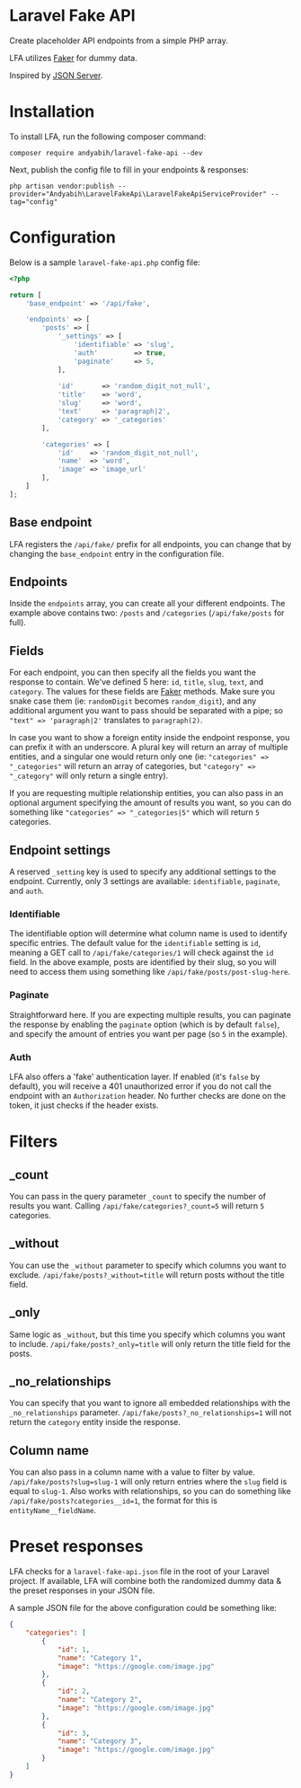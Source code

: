 # Laravel Fake API
Create placeholder API endpoints from a simple PHP array. 

LFA utilizes [Faker](https://github.com/fzaninotto/Faker) for dummy data.

Inspired by [JSON Server](https://github.com/typicode/json-server).

# Installation
To install LFA, run the following composer command:
```
composer require andyabih/laravel-fake-api --dev
```
Next, publish the config file to fill in your endpoints & responses:
```
php artisan vendor:publish --provider="Andyabih\LaravelFakeApi\LaravelFakeApiServiceProvider" --tag="config"
```


# Configuration
Below is a sample `laravel-fake-api.php` config file:
```php
<?php

return [
    'base_endpoint' => '/api/fake',

    'endpoints' => [
        'posts' => [
            '_settings' => [
                'identifiable' => 'slug',
                'auth'         => true,
                'paginate'     => 5,
            ],
            
            'id'       => 'random_digit_not_null',
            'title'    => 'word',
            'slug'     => 'word',
            'text'     => 'paragraph|2',
            'category' => '_categories'
        ],

        'categories' => [
            'id'    => 'random_digit_not_null',
            'name'  => 'word',
            'image' => 'image_url'
        ],
    ]
];
```

## Base endpoint
LFA registers the `/api/fake/` prefix for all endpoints, you can change that by changing the `base_endpoint` entry in the configuration file.

## Endpoints
Inside the `endpoints` array, you can create all your different endpoints. The example above contains two: `/posts` and `/categories` (`/api/fake/posts` for full).

## Fields
For each endpoint, you can then specify all the fields you want the response to contain. We've defined 5 here: `id`, `title`, `slug`, `text`, and `category`. The values for these fields are [Faker](https://github.com/fzaninotto/Faker) methods. Make sure you snake case them (ie: `randomDigit` becomes `random_digit`), and any additional argument you want to pass should be separated with a pipe; so `"text" => 'paragraph|2'` translates to `paragraph(2)`.

In case you want to show a foreign entity inside the endpoint response, you can prefix it with an underscore. A plural key will return an array of multiple entities, and a singular one would return only one (ie: `"categories" => "_categories"` will return an array of categories, but `"category" => "_category"` will only return a single entry).

If you are requesting multiple relationship entities, you can also pass in an optional argument specifying the amount of results you want, so you can do something like `"categories" => "_categories|5"` which will return `5` categories.

## Endpoint settings
A reserved `_setting` key is used to specify any additional settings to the endpoint. Currently, only 3 settings are available: `identifiable`, `paginate`, and `auth`.

### Identifiable
The identifiable option will determine what column name is used to identify specific entries. The default value for the `identifiable` setting is `id`, meaning a GET call to `/api/fake/categories/1` will check against the `id` field. In the above example, posts are identified by their slug, so you will need to access them using something like `/api/fake/posts/post-slug-here`.

### Paginate
Straightforward here. If you are expecting multiple results, you can paginate the response by enabling the `paginate` option (which is by default `false`), and specify the amount of entries you want per page (so `5` in the example).

### Auth
LFA also offers a 'fake' authentication layer. If enabled (it's `false` by default), you will receive a 401 unauthorized error if you do not call the endpoint with an `Authorization` header. No further checks are done on the token, it just checks if the header exists.

# Filters
## _count
You can pass in the query parameter `_count` to specify the number of results you want. Calling `/api/fake/categories?_count=5` will return `5` categories.

## _without
You can use the `_without` parameter to specify which columns you want to exclude. `/api/fake/posts?_without=title` will return posts without the title field.

## _only
Same logic as `_without`, but this time you specify which columns you want to include. `/api/fake/posts?_only=title` will only return the title field for the posts.

## _no_relationships
You can specify that you want to ignore all embedded relationships with the `_no_relationships` parameter. `/api/fake/posts?_no_relationships=1` will not return the `category` entity inside the response.

## Column name
You can also pass in a column name with a value to filter by value. `/api/fake/posts?slug=slug-1` will only return entries where the `slug` field is equal to `slug-1`. Also works with relationships, so you can do something like `/api/fake/posts?categories__id=1`, the format for this is `entityName__fieldName`.

# Preset responses
LFA checks for a `laravel-fake-api.json` file in the root of your Laravel project. If available, LFA will combine both the randomized dummy data & the preset responses in your JSON file.

A sample JSON file for the above configuration could be something like:
```json
{
    "categories": [
        {
            "id": 1,
            "name": "Category 1",
            "image": "https://google.com/image.jpg"
        },
        {
            "id": 2,
            "name": "Category 2",
            "image": "https://google.com/image.jpg"
        },
        {
            "id": 3,
            "name": "Category 3",
            "image": "https://google.com/image.jpg"
        }
    ]
}
```